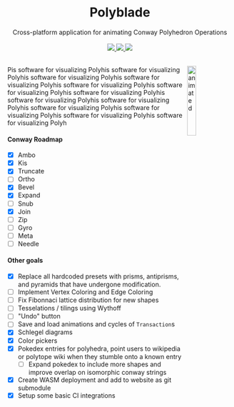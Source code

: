<div align="center" style="margin-top: 24px;">
    <div>
        <h1>Polyblade</h1>
        <span>Cross-platform application for animating Conway Polyhedron Operations</span>
    </div>
    <br/>
    <a href="https://vera.lgbt/software/polyblade_live/index.html">
        <img src="https://img.shields.io/website?url=https%3A//vera.lgbt/software/polyblade_live/index.html&label=demo&logo=webgl&logoSize=auto&style=for-the-badge"/>
    </a>
    <a href="https://github.com/organizedgrime/polyblade/actions/workflows/ci.yml"> 
        <img src="https://img.shields.io/github/actions/workflow/status/organizedgrime/polyblade/ci.yml?style=for-the-badge&label=CI%20Status"/>
    </a>
    <a href="LICENSE"> 
        <img src="https://img.shields.io/badge/license-APGL3-blue.svg?style=for-the-badge"/>
    </a>
    <br/>
</div>
<br/>
<div>
    <p>
        <img src="./assets/demo.gif" align="right" alt="animated" width="20%" />
        Pis software for visualizing Polyhis software for visualizing Polyhis software for visualizing Polyhis software for visualizing Polyhis software for visualizing Polyhis software for visualizing Polyhis software for visualizing Polyhis software for visualizing Polyhis software for visualizing Polyhis software for visualizing Polyhis software for visualizing Polyhis software for visualizing Polyhis software for visualizing Polyh
    </p>
</div>

#### Conway Roadmap
- [x] Ambo
- [x] Kis
- [x] Truncate
- [ ] Ortho
- [x] Bevel
- [x] Expand
- [ ] Snub
- [x] Join
- [ ] Zip
- [ ] Gyro
- [ ] Meta
- [ ] Needle

#### Other goals
- [x] Replace all hardcoded presets with prisms, antiprisms, and pyramids that have undergone modification.
- [ ] Implement Vertex Coloring and Edge Coloring
- [ ] Fix Fibonnaci lattice distribution for new shapes
- [ ] Tesselations / tilings using Wythoff
- [ ] "Undo" button
- [ ] Save and load animations and cycles of `Transaction`s
- [x] Schlegel diagrams
- [x] Color pickers
- [x] Pokedex entries for polyhedra, point users to wikipedia or polytope wiki when they stumble onto a known entry
  - [ ] Expand pokedex to include more shapes and improve overlap on isomorphic conway strings
- [x] Create WASM deployment and add to website as git submodule
- [x] Setup some basic CI integrations
